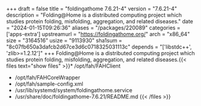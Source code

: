 +++
draft = false
title = "foldingathome 7.6.21-4"
version = "7.6.21-4"
description = "Folding@Home is a distributed computing project which studies protein folding, misfolding, aggregation, and related diseases."
date = "2024-01-15T09:26:36"
aliases = "/packages/220089"
categories = ['apps-extra']
upstreamurl = "https://foldingathome.org/"
arch = "x86_64"
size = "3164516"
usize = "9113930"
sha1sum = "8c07fb650a3dafcb2d67ce3d6c0718325031113c"
depends = "['libstdc++', 'zlib>=1.2.12']"
+++
Folding@Home is a distributed computing project which studies protein folding, misfolding, aggregation, and related diseases.{{< files text="show files" >}}* /opt/fah/FAHClient
* /opt/fah/FAHCoreWrapper
* /opt/fah/sample-config.xml
* /usr/lib/systemd/system/foldingathome.service
* /usr/share/doc/foldingathome-7.6.21/README.md
{{< /files >}}